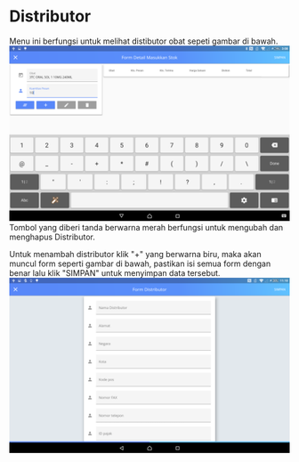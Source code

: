 # Distributor
 Menu ini berfungsi untuk melihat distibutor obat sepeti gambar di bawah.
 ![Distributor](../img/Distributor.png)
   Tombol yang diberi tanda berwarna merah berfungsi untuk mengubah dan menghapus Distributor.

 Untuk menambah distributor klik "+" yang berwarna biru, maka akan muncul form seperti gambar di bawah, pastikan isi semua form dengan benar lalu klik "SIMPAN" untuk menyimpan data tersebut.
 ![FormDistributor](../img/FormDistributor.png)

